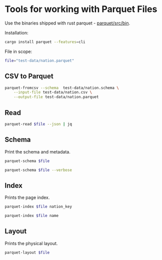 # Tools for working with Parquet Files

Use the binaries shipped with rust parquet - [parquet/src/bin](https://github.com/apache/arrow-rs/tree/master/parquet/src/bin).

Installation:

```sh
cargo install parquet --features=cli
```

File in scope:
```sh
file="test-data/nation.parquet"
```

## CSV to Parquet

```sh
parquet-fromcsv --schema  test-data/nation.schema \
    --input-file test-data/nation.csv \
    --output-file test-data/nation.parquet
```

## Read

```sh
parquet-read $file --json | jq
```

## Schema

Print the schema and metadata.

```sh
parquet-schema $file

parquet-schema $file --verbose
```

## Index

Prints the page index.

```sh
parquet-index $file nation_key

parquet-index $file name
```

## Layout

Prints the physical layout.


```sh
parquet-layout $file
```